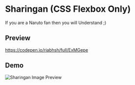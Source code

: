 # Sharingan (CSS Flexbox Only)
If you are a Naruto fan then you will Understand ;)

## Preview
https://codepen.io/riabhsh/full/ExMGepe

## Demo
![Sharingan Image Preview](https://raw.githubusercontent.com/riabhsh/Sharingan/main/Screenshot.png)
